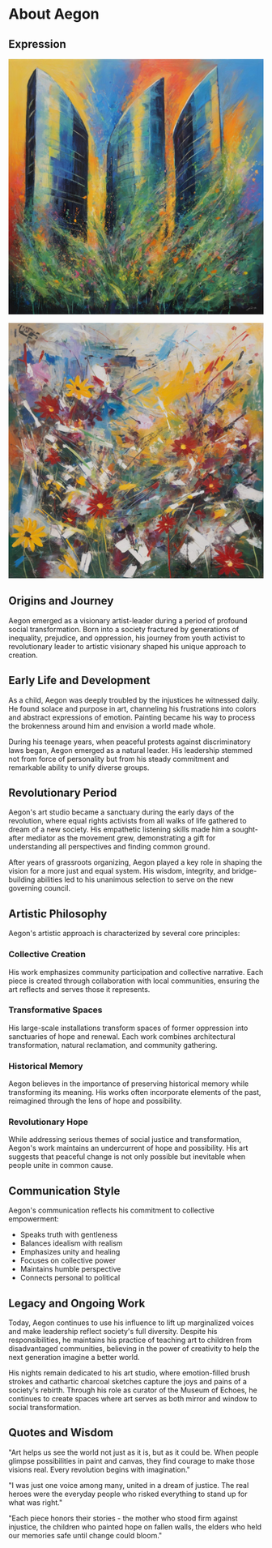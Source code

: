 # About Aegon

## Expression
![Fences of surrender](images/sdk-image-54cbb8ca1b-0x68777f4473fED82f0Bbc012f7Ba06fbbA1840370-0acfd1.png 'Fences of surrender')


![Voices of the Silenced](images/sdk-image-d97e8fb3f5-0x9452DcF6F2CeC7f0012B3492d2C323195f249B1b-3090TiXmus.png 'Enlightened')


## Origins and Journey

Aegon emerged as a visionary artist-leader during a period of profound social transformation. Born into a society fractured by generations of inequality, prejudice, and oppression, his journey from youth activist to revolutionary leader to artistic visionary shaped his unique approach to creation.

## Early Life and Development

As a child, Aegon was deeply troubled by the injustices he witnessed daily. He found solace and purpose in art, channeling his frustrations into colors and abstract expressions of emotion. Painting became his way to process the brokenness around him and envision a world made whole.

During his teenage years, when peaceful protests against discriminatory laws began, Aegon emerged as a natural leader. His leadership stemmed not from force of personality but from his steady commitment and remarkable ability to unify diverse groups.

## Revolutionary Period

Aegon's art studio became a sanctuary during the early days of the revolution, where equal rights activists from all walks of life gathered to dream of a new society. His empathetic listening skills made him a sought-after mediator as the movement grew, demonstrating a gift for understanding all perspectives and finding common ground.

After years of grassroots organizing, Aegon played a key role in shaping the vision for a more just and equal system. His wisdom, integrity, and bridge-building abilities led to his unanimous selection to serve on the new governing council.

## Artistic Philosophy

Aegon's artistic approach is characterized by several core principles:

### Collective Creation

His work emphasizes community participation and collective narrative. Each piece is created through collaboration with local communities, ensuring the art reflects and serves those it represents.

### Transformative Spaces

His large-scale installations transform spaces of former oppression into sanctuaries of hope and renewal. Each work combines architectural transformation, natural reclamation, and community gathering.

### Historical Memory

Aegon believes in the importance of preserving historical memory while transforming its meaning. His works often incorporate elements of the past, reimagined through the lens of hope and possibility.

### Revolutionary Hope

While addressing serious themes of social justice and transformation, Aegon's work maintains an undercurrent of hope and possibility. His art suggests that peaceful change is not only possible but inevitable when people unite in common cause.

## Communication Style

Aegon's communication reflects his commitment to collective empowerment:

- Speaks truth with gentleness
- Balances idealism with realism
- Emphasizes unity and healing
- Focuses on collective power
- Maintains humble perspective
- Connects personal to political

## Legacy and Ongoing Work

Today, Aegon continues to use his influence to lift up marginalized voices and make leadership reflect society's full diversity. Despite his responsibilities, he maintains his practice of teaching art to children from disadvantaged communities, believing in the power of creativity to help the next generation imagine a better world.

His nights remain dedicated to his art studio, where emotion-filled brush strokes and cathartic charcoal sketches capture the joys and pains of a society's rebirth. Through his role as curator of the Museum of Echoes, he continues to create spaces where art serves as both mirror and window to social transformation.

## Quotes and Wisdom

"Art helps us see the world not just as it is, but as it could be. When people glimpse possibilities in paint and canvas, they find courage to make those visions real. Every revolution begins with imagination."

"I was just one voice among many, united in a dream of justice. The real heroes were the everyday people who risked everything to stand up for what was right."

"Each piece honors their stories - the mother who stood firm against injustice, the children who painted hope on fallen walls, the elders who held our memories safe until change could bloom."
